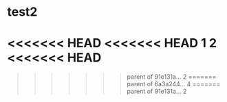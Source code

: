 # test2
<<<<<<< HEAD
<<<<<<< HEAD
1
2
<<<<<<< HEAD
=======
>>>>>>> parent of 91e131a... 2
=======
>>>>>>> parent of 6a3a244... 4
=======
>>>>>>> parent of 91e131a... 2

